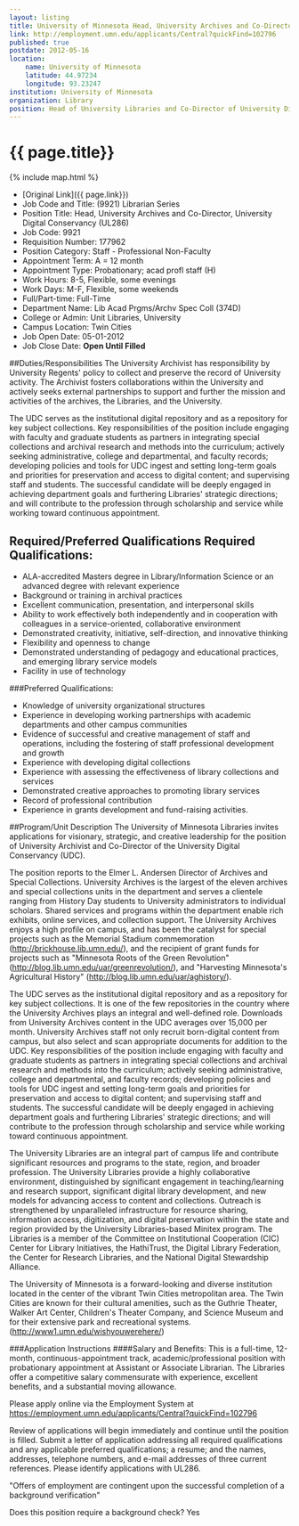 ```yaml
---
layout: listing
title: University of Minnesota Head, University Archives and Co-Director, University Digital Conservancy 
link: http://employment.umn.edu/applicants/Central?quickFind=102796  
published: true
postdate: 2012-05-16
location:
    name: University of Minnesota
    latitude: 44.97234
    longitude: 93.23247
institution: University of Minnesota
organization: Library
position: Head of University Libraries and Co-Director of University Digital Conservancy
---
```



# {{ page.title}}

{% include map.html %}



* [Original Link]({{ page.link}})
* Job Code and Title: (9921) Librarian Series  
* Position Title: Head, University Archives and Co-Director, University Digital Conservancy (UL286)  
* Job Code: 9921  
* Requisition Number: 177962  
* Position Category: Staff - Professional Non-Faculty  
* Appointment Term: A = 12 month  
* Appointment Type: Probationary; acad profl staff (H)  
* Work Hours: 8-5, Flexible, some evenings  
* Work Days: M-F, Flexible, some weekends  
* Full/Part-time: Full-Time  
* Department Name: Lib Acad Prgms/Archv Spec Coll (374D)  
* College or Admin: Unit Libraries, University  
* Campus Location: Twin Cities  
* Job Open Date: 05-01-2012  
* Job Close Date: **Open Until Filled**

##Duties/Responsibilities 
The University Archivist has responsibility by University Regents' policy to collect and preserve the record of University activity. The Archivist fosters collaborations within the University and actively seeks external partnerships to support and further the mission and activities of the archives, the Libraries, and the University. 

The UDC serves as the institutional digital repository and as a repository for key subject collections. Key responsibilities of the position include engaging with faculty and graduate students as partners in integrating special collections and archival research and methods into the curriculum; actively seeking administrative, college and departmental, and faculty records; developing policies and tools for UDC ingest and setting long-term goals and priorities for preservation and access to digital content; and supervising staff and students. The successful candidate will be deeply engaged in achieving department goals and furthering Libraries' strategic directions; and will contribute to the profession through scholarship and service while working toward continuous appointment.  


## Required/Preferred Qualifications Required Qualifications: 
* ALA-accredited Masters degree in Library/Information Science or an advanced degree with relevant experience 
* Background or training in archival practices 
* Excellent communication, presentation, and interpersonal skills 
* Ability to work effectively both independently and in cooperation with colleagues in a service-oriented, collaborative environment 
* Demonstrated creativity, initiative, self-direction, and innovative thinking 
* Flexibility and openness to change 
* Demonstrated understanding of pedagogy and educational practices, and emerging library service models 
* Facility in use of technology 

###Preferred Qualifications: 
* Knowledge of university organizational structures 
* Experience in developing working partnerships with academic departments and other campus communities 
* Evidence of successful and creative management of staff and operations, including the fostering of staff professional development and growth 
* Experience with developing digital collections 
* Experience with assessing the effectiveness of library collections and services 
* Demonstrated creative approaches to promoting library services 
* Record of professional contribution 
* Experience in grants development and fund-raising activities.  

##Program/Unit Description 
The University of Minnesota Libraries invites applications for visionary, strategic, and creative leadership for the position of University Archivist and Co-Director of the University Digital Conservancy (UDC). 

The position reports to the Elmer L. Andersen Director of Archives and Special Collections. University Archives is the largest of the eleven archives and special collections units in the department and serves a clientele ranging from History Day students to University administrators to individual scholars. Shared services and programs within the department enable rich exhibits, online services, and collection support. The University Archives enjoys a high profile on campus, and has been the catalyst for special projects such as the Memorial Stadium commemoration (http://brickhouse.lib.umn.edu/), and the recipient of grant funds for projects such as "Minnesota Roots of the Green Revolution" (http://blog.lib.umn.edu/uar/greenrevolution/), and "Harvesting Minnesota's Agricultural History" (http://blog.lib.umn.edu/uar/aghistory/). 

The UDC serves as the institutional digital repository and as a repository for key subject collections. It is one of the few repositories in the country where the University Archives plays an integral and well-defined role. Downloads from University Archives content in the UDC averages over 15,000 per month. University Archives staff not only recruit born-digital content from campus, but also select and scan appropriate documents for addition to the UDC. Key responsibilities of the position include engaging with faculty and graduate students as partners in integrating special collections and archival research and methods into the curriculum; actively seeking administrative, college and departmental, and faculty records; developing policies and tools for UDC ingest and setting long-term goals and priorities for preservation and access to digital content; and supervising staff and students. The successful candidate will be deeply engaged in achieving department goals and furthering Libraries' strategic directions; and will contribute to the profession through scholarship and service while working toward continuous appointment. 

The University Libraries are an integral part of campus life and contribute significant resources and programs to the state, region, and broader profession. The University Libraries provide a highly collaborative environment, distinguished by significant engagement in teaching/learning and research support, significant digital library development, and new models for advancing access to content and collections. Outreach is strengthened by unparalleled infrastructure for resource sharing, information access, digitization, and digital preservation within the state and region provided by the University Libraries-based Minitex program. The Libraries is a member of the Committee on Institutional Cooperation (CIC) Center for Library Initiatives, the HathiTrust, the Digital Library Federation, the Center for Research Libraries, and the National Digital Stewardship Alliance. 

The University of Minnesota is a forward-looking and diverse institution located in the center of the vibrant Twin Cities metropolitan area. The Twin Cities are known for their cultural amenities, such as the Guthrie Theater, Walker Art Center, Children's Theater Company, and Science Museum and for their extensive park and recreational systems. (<http://www1.umn.edu/wishyouwerehere/>)  

###Application Instructions 
####Salary and Benefits: 
This is a full-time, 12-month, continuous-appointment track, academic/professional position with probationary appointment at Assistant or Associate Librarian. The Libraries offer a competitive salary commensurate with experience, excellent benefits, and a substantial moving allowance. 

Please apply online via the Employment System at 
<https://employment.umn.edu/applicants/Central?quickFind=102796> 

Review of applications will begin immediately and continue until the position is filled. Submit a letter of application addressing all required qualifications and any applicable preferred qualifications; a resume; and the names, addresses, telephone numbers, and e-mail addresses of three current references. Please identify applications with UL286. 

"Offers of employment are contingent upon the successful completion of a background verification"  

Does this position require a background check? Yes  
